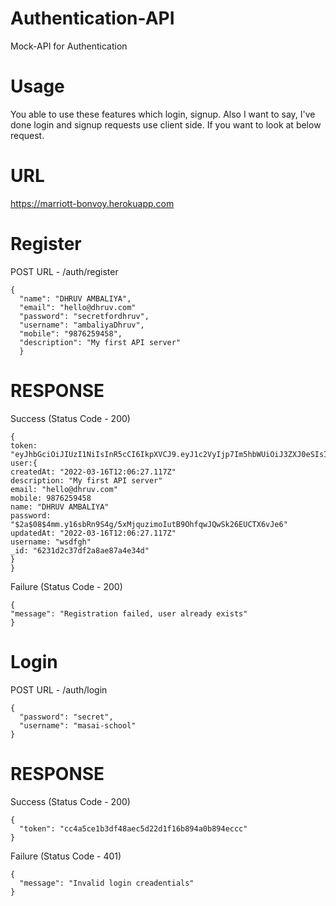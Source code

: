 # Authentication-API
Mock-API for Authentication 

# Usage
You able to use these features which login, signup. Also I want to say, I've done login and signup requests use client side. If you want to look at below request.

# URL
https://marriott-bonvoy.herokuapp.com

# Register
POST URL - /auth/register

``` 
{
  "name": "DHRUV AMBALIYA",
  "email": "hello@dhruv.com"
  "password": "secretfordhruv",
  "username": "ambaliyaDhruv",
  "mobile": "9876259458",
  "description": "My first API server" 
  }
  ```
# RESPONSE
Success (Status Code - 200)
  ```
  {
  token: "eyJhbGciOiJIUzI1NiIsInR5cCI6IkpXVCJ9.eyJ1c2VyIjp7Im5hbWUiOiJ3ZXJ0eSIsImVtYWlsIjoic2RmZ0BzZGZnIiwidXNlcm5hbWUiOiJ3c2RmZ2giLCJwYXNzd29yZCI6IiQyYSQwOCQ0bW0ueTE2c2JSbjlTNGcvNXhNanF1emltb0l1dEI5T2hmcXdKUXdTazI2RVVDVF,
  user:{
createdAt: "2022-03-16T12:06:27.117Z"
description: "My first API server"
email: "hello@dhruv.com"
mobile: 9876259458
name: "DHRUV AMBALIYA"
password: "$2a$08$4mm.y16sbRn9S4g/5xMjquzimoIutB9OhfqwJQwSk26EUCTX6vJe6"
updatedAt: "2022-03-16T12:06:27.117Z"
username: "wsdfgh"
_id: "6231d2c37df2a8ae87a4e34d"
}
  }
  ```
  Failure (Status Code - 200)
  
  ```
  {
  "message": "Registration failed, user already exists"
}
```

# Login
POST URL - /auth/login
```
{
  "password": "secret",
  "username": "masai-school"
}
```
# RESPONSE
Success (Status Code - 200)
```
{
  "token": "cc4a5ce1b3df48aec5d22d1f16b894a0b894eccc"
}
```
Failure (Status Code - 401)
```
{
  "message": "Invalid login creadentials"
}
```


